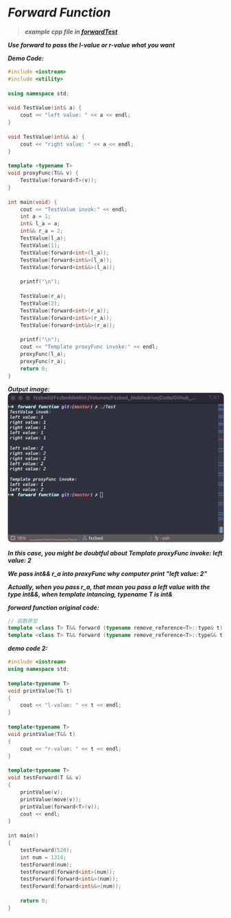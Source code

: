 # *__Forward Function__*

> *__example cpp file in [forwardTest](./forwardTest.cpp)__*

*__Use forward to pass the l-value or r-value what you want__*

*__Demo Code:__*

```c++
#include <iostream>
#include <utility>  

using namespace std;

void TestValue(int& a) {
    cout << "left value: " << a << endl;
}

void TestValue(int&& a) {
    cout << "right value: " << a << endl;
}

template <typename T>
void proxyFunc(T&& v) {
    TestValue(forward<T>(v));
}

int main(void) {
    cout << "TestValue invok:" << endl;
    int a = 1;
    int& l_a = a; 
    int&& r_a = 2;
    TestValue(l_a);
    TestValue(1);
    TestValue(forward<int>(l_a));
    TestValue(forward<int&>(l_a));
    TestValue(forward<int&&>(l_a));

    printf("\n");

    TestValue(r_a);
    TestValue(2);
    TestValue(forward<int>(r_a));
    TestValue(forward<int&>(r_a));
    TestValue(forward<int&&>(r_a));

    printf("\n");
    cout << "Template proxyFunc invoke:" << endl;
    proxyFunc(l_a);
    proxyFunc(r_a);
    return 0;
}

```

*__Output image:__*
![Alt text](699145f1d2bb166b4927f9425c49a90e.png)

*__In this case, you might be doubtful about Template proxyFunc invoke: left value: 2__*

*__We pass int&& r_a into proxyFunc why computer print "left value: 2"__*

*__Actually, when you pass r_a, that mean you pass a left value with the type int&&, when template intancing, typename T is int&__*

*__forward function original code:__*

```c++
// 函数原型
template <class T> T&& forward (typename remove_reference<T>::type& t) noexcept;
template <class T> T&& forward (typename remove_reference<T>::type&& t) noexcept;
```

*__demo code 2:__*
```c++
#include <iostream>
using namespace std;

template<typename T>
void printValue(T& t)
{
    cout << "l-value: " << t << endl;
}

template<typename T>
void printValue(T&& t)
{
    cout << "r-value: " << t << endl;
}

template<typename T>
void testForward(T && v)
{
    printValue(v);
    printValue(move(v));
    printValue(forward<T>(v));
    cout << endl;
}

int main()
{
    testForward(520);
    int num = 1314;
    testForward(num);
    testForward(forward<int>(num));
    testForward(forward<int&>(num));
    testForward(forward<int&&>(num));

    return 0;
}
```